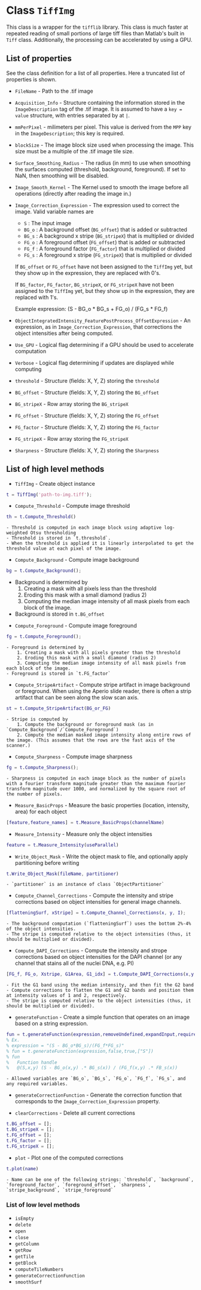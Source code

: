 # Class `TiffImg`
This class is a wrapper for the `tifflib` library. This class is much faster at repeated reading of small portions of large tiff files than Matlab's built in `Tiff` class. Additionally, the processing can be accelerated by using a GPU.

## List of properties
See the class definition for a list of all properties. Here a truncated list of properties is shown.
* `FileName` - Path to the .tif image
* `Acquisition_Info` - Structure containing the information stored in the `ImageDescription` tag of the .tif image. It is assumed to have a `key = value` structure, with entries separated by at `|`.
* `mmPerPixel` - milimeters per pixel. This value is derived from the `MPP` key in the `ImageDescription`; this key is required.
* `blockSize` - The image block size used when processing the image. This size must be a multiple of the .tif image tile size.
* `Surface_Smoothing_Radius` - The radius (in mm) to use when smoothing the surfaces computed (threshold, background, foreground). If set to NaN, then smoothing will be disabled.
* `Image_Smooth_Kernel` - The Kernel used to smooth the image before all operations (directly after reading the image in.)
* `Image_Correction_Expression` - The expression used to correct the image. Valid variable names are
  - `S` : The input image
  - `BG_o` : A background offset (`BG_offset`) that is added or subtracted
  - `BG_s` : A background x stripe (`BG_stripeX`) that is multiplied or divided
  - `FG_o` : A foreground offset (`FG_offset`) that is added or subtracted
  - `FG_f` : A foreground factor (`FG_factor`) that is multiplied or divided
  - `FG_s` : A foreground x stripe (`FG_stripeX`) that is multiplied or divided

  If `BG_offset` or `FG_offset` have not been assigned to the `TiffImg` yet, but they show up in the expression, they are replaced with 0's.

  If `BG_factor`, `FG_factor`, `BG_stripeX`, or `FG_stripeX` have not been assigned to the `TiffImg` yet, but they show up in the expression, they are replaced with 1's.

  Example expression:
        (S - BG_o * BG_s + FG_o) / (FG_s * FG_f)

* `ObjectIntegratedIntensity_FeaturePostProcess_OffsetExpression` - An expression, as in `Image_Correction_Expression`, that corrections the object intensities after being computed.
* `Use_GPU` - Logical flag determining if a GPU should be used to accelerate computation
* `Verbose` - Logical flag determining if updates are displayed while computing
* `threshold` - Structure (fields: X, Y, Z) storing the `threshold`
* `BG_offset` - Structure (fields: X, Y, Z) storing the `BG_offset`
* `BG_stripeX` - Row array storing the `BG_stripeX`
* `FG_offset` - Structure (fields: X, Y, Z) storing the `FG_offset`
* `FG_factor` - Structure (fields: X, Y, Z) storing the `FG_factor`
* `FG_stripeX` - Row array storing the `FG_stripeX`
* `Sharpness` - Structure (fields: X, Y, Z) storing the `Sharpness`


## List of high level methods
* `TiffImg` - Create object instance
```Matlab
t = TiffImg('path-to-img.tiff');
```

* `Compute_Threshold` - Compute image threshold
```Matlab
th = t.Compute_Threshold()
```
    - Threshold is computed in each image block using adaptive log-weighted Otsu thresholding
    - Threshold is stored in `t.threshold`.
    - When the threshold is applied it is linearly interpolated to get the threshold value at each pixel of the image.


* `Compute_Background` - Compute image background
```Matlab
bg = t.Compute_Background();
```
  - Background is determined by
      1. Creating a mask with all pixels less than the threshold
      2. Eroding this mask with a small diamond (radius 2)
      3. Computing the median image intensity of all mask pixels from each block of the image.
  - Background is stored in `t.BG_offset`


* `Compute_Foreground` - Compute image foreground
```Matlab
fg = t.Compute_Foreground();
```
    - Foreground is determined by
        1. Creating a mask with all pixels greater than the threshold
        2. Eroding this mask with a small diamond (radius 2)
        3. Computing the median image intensity of all mask pixels from each block of the image.
    - Foreground is stored in `t.FG_factor`


* `Compute_StripeArtifact` - Compute stripe artifact in image background or foreground. When using the Aperio slide reader, there is often a strip artifact that can be seen along the slow scan axis.
```Matlab
st = t.Compute_StripeArtifact(BG_or_FG)
```
    - Stripe is computed by
        1. Compute the background or foreground mask (as in `Compute_Background`/`Compute_Foreground`)
        2. Compute the median masked image intensity along entire rows of the image. (This assumes that the rows are the fast axis of the scanner.)


* `Compute_Sharpness` - Compute image sharpness
```Matlab
fg = t.Compute_Sharpness();
```
    - Sharpness is computed in each image block as the number of pixels with a fourier transform magnitude greater than the maximum fourier transform magnitude over 1000, and normalized by the square root of the number of pixels.


* `Measure_BasicProps` - Measure the basic properties (location, intensity, area) for each object
```Matlab
[feature,feature_names] = t.Measure_BasicProps(channelName)
```


* `Measure_Intensity` - Measure only the object intensities
```Matlab
feature = t.Measure_Intensity(useParallel)
```


* `Write_Object_Mask` - Write the object mask to file, and optionally apply partitioning before writing
```Matlab
t.Write_Object_Mask(fileName, partitioner)
```
    - `partitioner` is an instance of class `ObjectPartitioner`


* `Compute_Channel_Corrections` - Compute the intensity and stripe corrections based on object intensities for general image channels.
```Matlab
[flatteningSurf, xStripe] = t.Compute_Channel_Corrections(x, y, I);
```
    - The background computation (`flatteningSurf`) uses the bottom 2%-4% of the object intensities.
    - The stripe is computed relative to the object intensities (thus, it should be multiplied or divided).


* `Compute_DAPI_Corrections` - Compute the intensity and strope corrections based on object intensities for the DAPI channel (or any channel that stains all of the nuclei DNA, e.g. PI)
```Matlab
[FG_f, FG_o, Xstripe, G1Area, G1_idx] = t.Compute_DAPI_Corrections(x,y,I,A)
```
    - Fit the G1 band using the median intensity, and then fit the G2 band
    - Compute corrections to flatten the G1 and G2 bands and position them at intensity values of 1 and 2, respectively.
    - The stripe is computed relative to the object intensities (thus, it should be multiplied or divided).


* `generateFunction` - Create a simple function that operates on an image based on a string expression.
```Matlab
fun = t.generateFunction(expression,removeUndefined,expandInput,requiredVars)
% Ex.
% expression = "(S - BG_o*BG_s)/(FG_f*FG_s)"
% fun = t.generateFunction(expression,false,true,["S"])
% fun
%   Function handle
%   @(S,x,y) (S - BG_o(x,y) .* BG_s(x)) / (FG_f(x,y) .* FB_s(x))
```
    - Allowed variables are `BG_o`, `BG_s`, `FG_o`, `FG_f`, `FG_s`, and any required variables.


* `generateCorrectionFunction` - Generate the correction function that corresponds to the `Image_Correction_Expression` property.


* `clearCorrections` - Delete all current corrections
```Matlab
t.BG_offset = [];
t.BG_stripeX = [];
t.FG_offset = [];
t.FG_factor = [];
t.FG_stripeX = [];
```

* `plot` - Plot one of the computed corrections
```Matlab
t.plot(name)
```
    - Name can be one of the following strings: `threshold`, `background`, `foreground_factor`, `foreground_offset`, `sharpness`, `stripe_background`, `stripe_foreground`

### List of low level methods
* `isEmpty`
* `delete`
* `open`
* `close`
* `getColumn`
* `getRow`
* `getTile`
* `getBlock`
* `computeTileNumbers`
* `generateCorrectionFunction`
* `smoothSurf`
